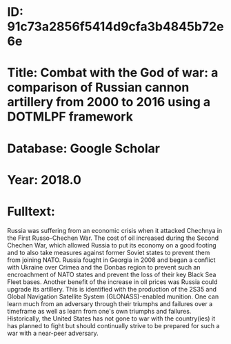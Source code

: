 # ID: 91c73a2856f5414d9cfa3b4845b72e6e
# Title: Combat with the God of war: a comparison of Russian cannon artillery from 2000 to 2016 using a DOTMLPF framework
# Database: Google Scholar
# Year: 2018.0
# Fulltext:
Russia was suffering from an economic crisis when it attacked Chechnya in the First Russo-Chechen War.
The cost of oil increased during the Second Chechen War, which allowed Russia to put its economy on a good footing and to also take measures against former Soviet states to prevent them from joining NATO.
Russia fought in Georgia in 2008 and began a conflict with Ukraine over Crimea and the Donbas region to prevent such an encroachment of NATO states and prevent the loss of their key Black Sea Fleet bases.
Another benefit of the increase in oil prices was Russia could upgrade its artillery.
This is identified with the production of the 2S35 and Global Navigation Satellite System (GLONASS)-enabled munition.
One can learn much from an adversary through their triumphs and failures over a timeframe as well as learn from one's own triumphs and failures.
Historically, the United States has not gone to war with the country(ies) it has planned to fight but should continually strive to be prepared for such a war with a near-peer adversary.